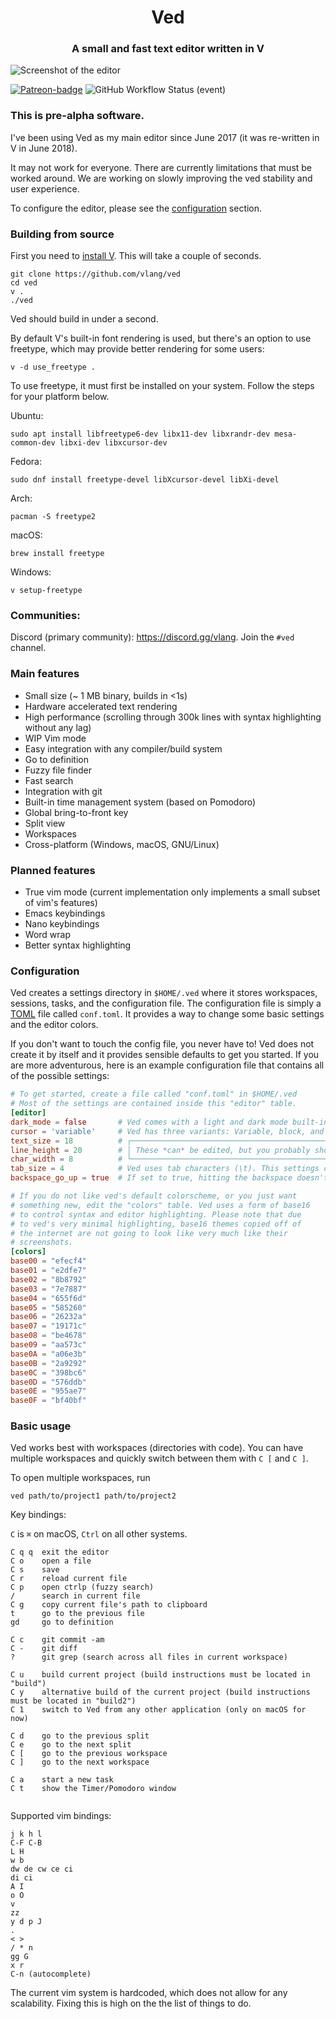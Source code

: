 <h1 align="center">Ved</h1>
<h3 align="center">A small and fast text editor written in V</h3>

<img src="https://user-images.githubusercontent.com/47652746/199333211-ee78f600-039c-4d96-85ec-e5580fca6736.jpg" alt="Screenshot of the editor">

[![Patreon-badge](https://img.shields.io/badge/Patreon-F96854?logo=patreon&logoColor=white)](https://www.patreon.com/vlang)
![GitHub Workflow Status (event)](https://img.shields.io/github/actions/workflow/status/vlang/ved/ci.yml?branch=master)

### This is pre-alpha software.

I've been using Ved as my main editor since June 2017 (it was re-written in V in June 2018).

It may not work for everyone. There are currently limitations that must be worked around.
We are working on slowly improving the ved stability and user experience.

To configure the editor, please see the [configuration](#configuration) section.

### Building from source

First you need to [install V](https://github.com/vlang/v#installing-v---from-source-preferred-method). This will take a couple of seconds.

```
git clone https://github.com/vlang/ved
cd ved
v .
./ved
```

Ved should build in under a second.

By default V's built-in font rendering is used, but there's an option to use freetype, which may provide better rendering for some users:

```
v -d use_freetype .
```

To use freetype, it must first be installed on your system. Follow the steps for your platform below.

Ubuntu:
```
sudo apt install libfreetype6-dev libx11-dev libxrandr-dev mesa-common-dev libxi-dev libxcursor-dev
```

Fedora:
```
sudo dnf install freetype-devel libXcursor-devel libXi-devel
```

Arch:
```
pacman -S freetype2
```

macOS:
```
brew install freetype
```

Windows:
```
v setup-freetype
```

### Communities:

Discord (primary community): https://discord.gg/vlang. Join the `#ved` channel.

### Main features

- Small size (~ 1 MB binary, builds in <1s)
- Hardware accelerated text rendering
- High performance (scrolling through 300k lines with syntax highlighting without any lag)
- WIP Vim mode
- Easy integration with any compiler/build system
- Go to definition
- Fuzzy file finder
- Fast search
- Integration with git
- Built-in time management system (based on Pomodoro)
- Global bring-to-front key
- Split view
- Workspaces
- Cross-platform (Windows, macOS, GNU/Linux)

### Planned features

- True vim mode (current implementation only implements a small subset of vim's features)
- Emacs keybindings
- Nano keybindings
- Word wrap
- Better syntax highlighting

### Configuration

Ved creates a settings directory in `$HOME/.ved` where it stores workspaces, sessions, tasks, and the configuration file. The configuration file is simply a [TOML](https://toml.io/) file called `conf.toml`. It provides a way to change some basic settings and the editor colors. 

If you don't want to touch the config file, you never have to! Ved does not create it by itself and it provides sensible defaults to get you started. If you are more adventurous, here is an example configuration file that contains all of the possible settings:

```toml
# To get started, create a file called "conf.toml" in $HOME/.ved
# Most of the settings are contained inside this "editor" table.
[editor]
dark_mode = false       # Ved comes with a light and dark mode built-in.
cursor = 'variable'     # Ved has three variants: Variable, block, and beam. You are probably used to "variable" or "beam".
text_size = 18          # ┌───────────────────────────────────────────────────┐
line_height = 20        # │ These *can* be edited, but you probably shouldn't │
char_width = 8          # └───────────────────────────────────────────────────┘
tab_size = 4            # Ved uses tab characters (\t). This settings changes how many spaces a tab should be displayed as
backspace_go_up = true  # If set to true, hitting the backspace doesn't do anything when you reach the beginning of the line

# If you do not like ved's default colorscheme, or you just want
# something new, edit the "colors" table. Ved uses a form of base16
# to control syntax and editor highlighting. Please note that due
# to ved's very minimal highlighting, base16 themes copied off of
# the internet are not going to look like very much like their
# screenshots.
[colors]
base00 = "efecf4"
base01 = "e2dfe7"
base02 = "8b8792"
base03 = "7e7887"
base04 = "655f6d"
base05 = "585260"
base06 = "26232a"
base07 = "19171c"
base08 = "be4678"
base09 = "aa573c"
base0A = "a06e3b"
base0B = "2a9292"
base0C = "398bc6"
base0D = "576ddb"
base0E = "955ae7"
base0F = "bf40bf"
```

### Basic usage

Ved works best with workspaces (directories with code).
You can have multiple workspaces and quickly switch between them with `C [` and `C ]`.

To open multiple workspaces, run

`ved path/to/project1 path/to/project2`

Key bindings:

`C` is `⌘` on macOS, `Ctrl` on all other systems.

```
C q q  exit the editor
C o    open a file
C s    save
C r    reload current file
C p    open ctrlp (fuzzy search)
/      search in current file
C g    copy current file's path to clipboard
t      go to the previous file
gd     go to definition

C c    git commit -am
C -    git diff
?      git grep (search across all files in current workspace)

C u    build current project (build instructions must be located in "build")
C y    alternative build of the current project (build instructions must be located in "build2")
C 1    switch to Ved from any other application (only on macOS for now)

C d    go to the previous split
C e    go to the next split
C [    go to the previous workspace
C ]    go to the next workspace

C a    start a new task
C t    show the Timer/Pomodoro window


```

Supported vim bindings:
```
j k h l
C-F C-B
L H
w b
dw de cw ce ci
di ci
A I
o O
v
zz
y d p J
.
< >
/ * n
gg G
x r
C-n (autocomplete)
```

The current vim system is hardcoded, which does not allow for any scalability. Fixing this is high on the the list of things to do.
